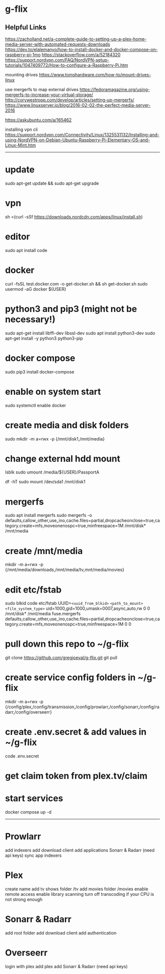 # g-flix

## Helpful Links
https://zacholland.net/a-complete-guide-to-setting-up-a-plex-home-media-server-with-automated-requests-downloads
https://dev.to/elalemanyo/how-to-install-docker-and-docker-compose-on-raspberry-pi-1mo
https://stackoverflow.com/a/52184320
https://support.nordvpn.com/FAQ/NordVPN-setup-tutorials/1047409772/How-to-configure-a-Raspberry-Pi.htm


mounting drives
https://www.tomshardware.com/how-to/mount-drives-linux

use mergerfs to map external drives
https://fedoramagazine.org/using-mergerfs-to-increase-your-virtual-storage/
http://corywestropp.com/develop/articles/setting-up-mergerfs/
https://www.linuxserver.io/blog/2016-02-02-the-perfect-media-server-2016


https://askubuntu.com/a/165462

installing vpn cli
https://support.nordvpn.com/Connectivity/Linux/1325531132/Installing-and-using-NordVPN-on-Debian-Ubuntu-Raspberry-Pi-Elementary-OS-and-Linux-Mint.htm


---
# update
sudo apt-get update && sudo apt-get upgrade

# vpn
sh <(curl -sSf https://downloads.nordcdn.com/apps/linux/install.sh)

# editor
sudo apt install code

# docker
curl -fsSL test.docker.com -o get-docker.sh && sh get-docker.sh
sudo usermod -aG docker ${USER}

# python3 and pip3 (might not be necessary!)
sudo apt-get install libffi-dev libssl-dev
sudo apt install python3-dev
sudo apt-get install -y python3 python3-pip

# docker compose
sudo pip3 install docker-compose
# enable on system start
sudo systemctl enable docker

# create media and disk folders
sudo mkdir -m a=rwx -p {/mnt/disk1,/mnt/media}

# change external hdd mount
lsblk
sudo umount /media/${USER}/PassportA

df -hT
sudo mount /dev/sda1 /mnt/disk1

# mergerfs
sudo apt install mergerfs
sudo mergerfs -o defaults,callow_other,use_ino,cache.files=partial,dropcacheonclose=true,category.create=mfs,moveonenospc=true,minfreespace=1M /mnt/disk* /mnt/media

# create /mnt/media
mkdir -m a=rwx -p {/mnt/media/downloads,/mnt/media/tv,mnt/media/movies}

# edit etc/fstab
sudo blkid
code etc/fstab
UUID=`<uuid_from_blkid>` `<path_to_mount>` `<file_system_type>` uid=1000,gid=1000,umask=0007,async,auto,rw 0 0
/mnt/disk* /mnt/media fuse.mergerfs defaults,callow_other,use_ino,cache.files=partial,dropcacheonclose=true,category.create=mfs,moveonenospc=true,minfreespace=1M 0 0


# pull down this repo to ~/g-flix
git clone https://github.com/gregjoeval/g-flix.git
git pull

# create service config folders in ~/g-flix
mkdir -m a=rwx -p {/config/plex,/config/transmission,/config/prowlarr,/config/sonarr,/config/radarr,/config/overseerr}

# create .env.secret & add values in ~/g-flix
code .env.secret
# get claim token from plex.tv/claim

# start services
docker compose up -d

---
# Prowlarr
add indexers
add download client
add applications Sonarr & Radarr (need api keys)
sync app indexers

# Plex
create name
add tv shows folder /tv
add movies folder /movies
enable remote access
enable library scanning
turn off transcoding if your CPU is not strong enough

# Sonarr & Radarr
add root folder
add download client
add authentication

# Overseerr
login with plex
add plex
add Sonarr & Radarr (need api keys)

